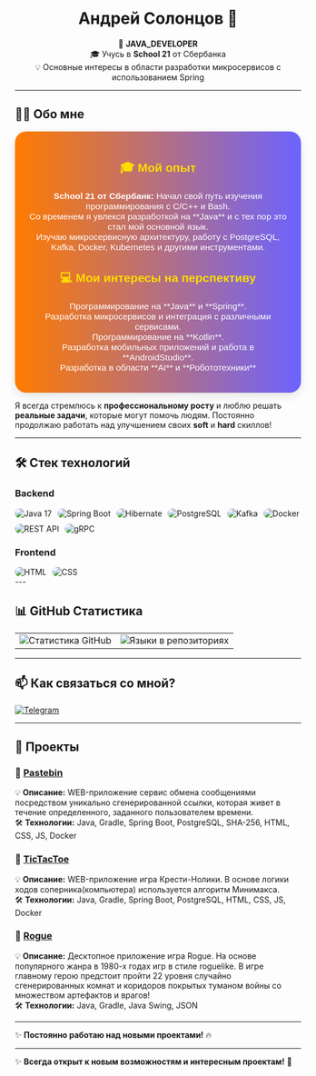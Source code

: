 <h1 align="center">Андрей Солонцов 👋</h1>

<p align="center">
  🚀 <strong>JAVA_DEVELOPER</strong>  
  <br>🎓 Учусь в <strong>School 21</strong> от Сбербанка  
  <br>💡 Основные интересы в области разработки микросервисов с использованием Spring  
</p>

---

## 👨‍💻 Обо мне

<div style="background: linear-gradient(to right, #ff7b00, #6c63ff); padding: 20px; border-radius: 20px; box-shadow: 0 6px 15px rgba(0, 0, 0, 0.1); color: white; font-family: 'Arial', sans-serif;">
  
  <h3 style="font-size: 1.5em; text-align: center; color: #ffdb00;">🎓 Мой опыт</h3>
  <ul style="font-size: 1.1em; list-style-type: none; padding: 0; text-align: center; color: #fff;">
    <li><strong>School 21 от Сбербанк:</strong> Начал свой путь изучения программирования с C/С++ и Bash.</li>
    <li>Со временем я увлекся разработкой на **Java** и с тех пор это стал мой основной язык.</li>
    <li>Изучаю микросервисную архитектуру, работу с PostgreSQL, Kafka, Docker, Kubernetes и другими инструментами.</li>
  </ul>
  
  <h3 style="font-size: 1.5em; text-align: center; color: #ffdb00;">💻 Мои интересы на перспективу</h3>
  <ul style="font-size: 1.1em; list-style-type: none; padding: 0; text-align: center; color: #fff;">
    <li>Программирование на **Java** и **Spring**.</li>
    <li>Разработка микросервисов и интеграция с различными сервисами.</li>
    <li>Программирование на **Kotlin**.</li>
    <li>Разработка мобильных приложений и работа в **AndroidStudio**.</li>
    <li>Разработка в области **AI** и **Робототехники**</li>
  </ul>
</div>

Я всегда стремлюсь к **профессиональному росту** и люблю решать **реальные задачи**, которые могут помочь людям.
Постоянно продолжаю работать над улучшением своих **soft** и **hard** скиллов! 

---

## 🛠️ Стек технологий  

### Backend  
<div style="display: flex; flex-wrap: wrap; gap: 10px;">
  <img src="https://img.shields.io/badge/Java-21-blue?style=flat&logo=java&logoColor=white" alt="Java 17" style="border-radius: 10px;">
  <img src="https://img.shields.io/badge/Spring%20Boot-3.4-green?style=flat&logo=springboot&logoColor=white" alt="Spring Boot" style="border-radius: 10px;">
  <img src="https://img.shields.io/badge/Hibernate-5.6-59666C?style=flat&logo=hibernate&logoColor=white" alt="Hibernate" style="border-radius: 10px;">
  <img src="https://img.shields.io/badge/PostgreSQL-14-336791?style=flat&logo=postgresql&logoColor=white" alt="PostgreSQL" style="border-radius: 10px;">
  <img src="https://img.shields.io/badge/Kafka-2.8-231F20?style=flat&logo=apachekafka&logoColor=white" alt="Kafka" style="border-radius: 10px;">
  <img src="https://img.shields.io/badge/Docker-20-2496ED?style=flat&logo=docker&logoColor=white" alt="Docker" style="border-radius: 10px;">
  <img src="https://img.shields.io/badge/REST-API-25D366?style=flat&logo=api&logoColor=white" alt="REST API" style="border-radius: 10px;">
  <img src="https://img.shields.io/badge/gRPC-5F2E7B?style=flat&logo=grpc&logoColor=white" alt="gRPC" style="border-radius: 10px;">
</div>

### Frontend  
<div style="display: flex; flex-wrap: wrap; gap: 10px;">
  <img src="https://img.shields.io/badge/HTML-5-E34F26?style=flat&logo=html5&logoColor=white" alt="HTML" style="border-radius: 10px;">
  <img src="https://img.shields.io/badge/CSS-3-1572B6?style=flat&logo=css3&logoColor=white" alt="CSS" style="border-radius: 10px;">
</div>
---

## 📊 GitHub Статистика    

<table>
  <tr>
    <td align="center" valign="middle">
      <img src="https://github-readme-stats.vercel.app/api?username=avsolon&show_icons=true&theme=tokyonight" alt="Статистика GitHub">
    </td>
    <td align="center" valign="middle">
      <img src="https://github-readme-stats.vercel.app/api/top-langs/?username=avsolon&layout=compact&theme=tokyonight" alt="Языки в репозиториях">
    </td>
  </tr>
</table>

---

## 📫 Как связаться со мной?  
[![Telegram](https://img.shields.io/badge/Telegram-2CA5E0?style=for-the-badge&logo=telegram&logoColor=white)](https://t.me/avsolon)  
 

---

## 🚀 Проекты  


### 📌 [Pastebin](https://github.com/avsolon/pastebin)
💡 **Описание:** WEB-приложение сервис обмена сообщениями посредством уникально сгенерированной ссылки, которая живет в течение определенного, заданного пользователем времени.<br>
🛠️ **Технологии:** Java, Gradle, Spring Boot, PostgreSQL, SHA-256, HTML, CSS, JS, Docker<br>

### 📌 [TicTacToe](https://github.com/avsolon/tictactoe)
💡 **Описание:** WEB-приложение игра Крести-Нолики. В основе логики ходов соперника(компьютера) используется алгоритм Минимакса.<br>
🛠️ **Технологии:** Java, Gradle, Spring Boot, PostgreSQL, HTML, CSS, JS, Docker<br>

### 📌 [Rogue](https://github.com/avsolon/rogue)
💡 **Описание:** Десктопное приложение игра Rogue. На основе популярного жанра в 1980-х годах игр в стиле roguelike. В игре главному герою предстоит пройти 22 уровня случайно сгенерированных комнат и коридоров
покрытых туманом войны со множеством артефактов и врагов!<br>
🛠️ **Технологии:** Java, Gradle, Java Swing, JSON<br>

---

✨ **Постоянно работаю над новыми проектами!** 🔥 

---

✨ **Всегда открыт к новым возможностям и интересным проектам!** 💪

